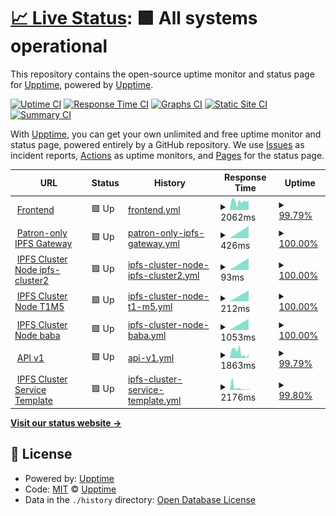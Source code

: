 # [📈 Live Status](https://status.futureporn.net): <!--live status--> **🟩 All systems operational**

This repository contains the open-source uptime monitor and status page for [Upptime](https://upptime.js.org), powered by [Upptime](https://github.com/upptime/upptime).

[![Uptime CI](https://github.com/insanity54/futureporn-status/workflows/Uptime%20CI/badge.svg)](https://github.com/insanity54/futureporn-status/actions?query=workflow%3A%22Uptime+CI%22)
[![Response Time CI](https://github.com/insanity54/futureporn-status/workflows/Response%20Time%20CI/badge.svg)](https://github.com/insanity54/futureporn-status/actions?query=workflow%3A%22Response+Time+CI%22)
[![Graphs CI](https://github.com/insanity54/futureporn-status/workflows/Graphs%20CI/badge.svg)](https://github.com/insanity54/futureporn-status/actions?query=workflow%3A%22Graphs+CI%22)
[![Static Site CI](https://github.com/insanity54/futureporn-status/workflows/Static%20Site%20CI/badge.svg)](https://github.com/insanity54/futureporn-status/actions?query=workflow%3A%22Static+Site+CI%22)
[![Summary CI](https://github.com/insanity54/futureporn-status/workflows/Summary%20CI/badge.svg)](https://github.com/insanity54/futureporn-status/actions?query=workflow%3A%22Summary+CI%22)

With [Upptime](https://upptime.js.org), you can get your own unlimited and free uptime monitor and status page, powered entirely by a GitHub repository. We use [Issues](https://github.com/upptime/upptime/issues) as incident reports, [Actions](https://github.com/insanity54/futureporn-status/actions) as uptime monitors, and [Pages](https://status.futureporn.net) for the status page.

<!--start: status pages-->
<!-- This summary is generated by Upptime (https://github.com/upptime/upptime) -->
<!-- Do not edit this manually, your changes will be overwritten -->
<!-- prettier-ignore -->
| URL | Status | History | Response Time | Uptime |
| --- | ------ | ------- | ------------- | ------ |
| <img alt="" src="https://icons.duckduckgo.com/ip3/futureporn.net.ico" height="13"> [Frontend](https://futureporn.net) | 🟩 Up | [frontend.yml](https://github.com/insanity54/futureporn-status/commits/HEAD/history/frontend.yml) | <details><summary><img alt="Response time graph" src="./graphs/frontend/response-time-week.png" height="20"> 2062ms</summary><br><a href="https://status.futureporn.net/history/frontend"><img alt="Response time 855" src="https://img.shields.io/endpoint?url=https%3A%2F%2Fraw.githubusercontent.com%2Finsanity54%2Ffutureporn-status%2FHEAD%2Fapi%2Ffrontend%2Fresponse-time.json"></a><br><a href="https://status.futureporn.net/history/frontend"><img alt="24-hour response time 4352" src="https://img.shields.io/endpoint?url=https%3A%2F%2Fraw.githubusercontent.com%2Finsanity54%2Ffutureporn-status%2FHEAD%2Fapi%2Ffrontend%2Fresponse-time-day.json"></a><br><a href="https://status.futureporn.net/history/frontend"><img alt="7-day response time 2062" src="https://img.shields.io/endpoint?url=https%3A%2F%2Fraw.githubusercontent.com%2Finsanity54%2Ffutureporn-status%2FHEAD%2Fapi%2Ffrontend%2Fresponse-time-week.json"></a><br><a href="https://status.futureporn.net/history/frontend"><img alt="30-day response time 1587" src="https://img.shields.io/endpoint?url=https%3A%2F%2Fraw.githubusercontent.com%2Finsanity54%2Ffutureporn-status%2FHEAD%2Fapi%2Ffrontend%2Fresponse-time-month.json"></a><br><a href="https://status.futureporn.net/history/frontend"><img alt="1-year response time 855" src="https://img.shields.io/endpoint?url=https%3A%2F%2Fraw.githubusercontent.com%2Finsanity54%2Ffutureporn-status%2FHEAD%2Fapi%2Ffrontend%2Fresponse-time-year.json"></a></details> | <details><summary><a href="https://status.futureporn.net/history/frontend">99.79%</a></summary><a href="https://status.futureporn.net/history/frontend"><img alt="All-time uptime 99.41%" src="https://img.shields.io/endpoint?url=https%3A%2F%2Fraw.githubusercontent.com%2Finsanity54%2Ffutureporn-status%2FHEAD%2Fapi%2Ffrontend%2Fuptime.json"></a><br><a href="https://status.futureporn.net/history/frontend"><img alt="24-hour uptime 98.51%" src="https://img.shields.io/endpoint?url=https%3A%2F%2Fraw.githubusercontent.com%2Finsanity54%2Ffutureporn-status%2FHEAD%2Fapi%2Ffrontend%2Fuptime-day.json"></a><br><a href="https://status.futureporn.net/history/frontend"><img alt="7-day uptime 99.79%" src="https://img.shields.io/endpoint?url=https%3A%2F%2Fraw.githubusercontent.com%2Finsanity54%2Ffutureporn-status%2FHEAD%2Fapi%2Ffrontend%2Fuptime-week.json"></a><br><a href="https://status.futureporn.net/history/frontend"><img alt="30-day uptime 99.39%" src="https://img.shields.io/endpoint?url=https%3A%2F%2Fraw.githubusercontent.com%2Finsanity54%2Ffutureporn-status%2FHEAD%2Fapi%2Ffrontend%2Fuptime-month.json"></a><br><a href="https://status.futureporn.net/history/frontend"><img alt="1-year uptime 99.41%" src="https://img.shields.io/endpoint?url=https%3A%2F%2Fraw.githubusercontent.com%2Finsanity54%2Ffutureporn-status%2FHEAD%2Fapi%2Ffrontend%2Fuptime-year.json"></a></details>
| <img alt="" src="https://icons.duckduckgo.com/ip3/gw.futureporn.net.ico" height="13"> [Patron-only IPFS Gateway](https://gw.futureporn.net) | 🟩 Up | [patron-only-ipfs-gateway.yml](https://github.com/insanity54/futureporn-status/commits/HEAD/history/patron-only-ipfs-gateway.yml) | <details><summary><img alt="Response time graph" src="./graphs/patron-only-ipfs-gateway/response-time-week.png" height="20"> 426ms</summary><br><a href="https://status.futureporn.net/history/patron-only-ipfs-gateway"><img alt="Response time 426" src="https://img.shields.io/endpoint?url=https%3A%2F%2Fraw.githubusercontent.com%2Finsanity54%2Ffutureporn-status%2FHEAD%2Fapi%2Fpatron-only-ipfs-gateway%2Fresponse-time.json"></a><br><a href="https://status.futureporn.net/history/patron-only-ipfs-gateway"><img alt="24-hour response time 426" src="https://img.shields.io/endpoint?url=https%3A%2F%2Fraw.githubusercontent.com%2Finsanity54%2Ffutureporn-status%2FHEAD%2Fapi%2Fpatron-only-ipfs-gateway%2Fresponse-time-day.json"></a><br><a href="https://status.futureporn.net/history/patron-only-ipfs-gateway"><img alt="7-day response time 426" src="https://img.shields.io/endpoint?url=https%3A%2F%2Fraw.githubusercontent.com%2Finsanity54%2Ffutureporn-status%2FHEAD%2Fapi%2Fpatron-only-ipfs-gateway%2Fresponse-time-week.json"></a><br><a href="https://status.futureporn.net/history/patron-only-ipfs-gateway"><img alt="30-day response time 426" src="https://img.shields.io/endpoint?url=https%3A%2F%2Fraw.githubusercontent.com%2Finsanity54%2Ffutureporn-status%2FHEAD%2Fapi%2Fpatron-only-ipfs-gateway%2Fresponse-time-month.json"></a><br><a href="https://status.futureporn.net/history/patron-only-ipfs-gateway"><img alt="1-year response time 426" src="https://img.shields.io/endpoint?url=https%3A%2F%2Fraw.githubusercontent.com%2Finsanity54%2Ffutureporn-status%2FHEAD%2Fapi%2Fpatron-only-ipfs-gateway%2Fresponse-time-year.json"></a></details> | <details><summary><a href="https://status.futureporn.net/history/patron-only-ipfs-gateway">100.00%</a></summary><a href="https://status.futureporn.net/history/patron-only-ipfs-gateway"><img alt="All-time uptime 100.00%" src="https://img.shields.io/endpoint?url=https%3A%2F%2Fraw.githubusercontent.com%2Finsanity54%2Ffutureporn-status%2FHEAD%2Fapi%2Fpatron-only-ipfs-gateway%2Fuptime.json"></a><br><a href="https://status.futureporn.net/history/patron-only-ipfs-gateway"><img alt="24-hour uptime 100.00%" src="https://img.shields.io/endpoint?url=https%3A%2F%2Fraw.githubusercontent.com%2Finsanity54%2Ffutureporn-status%2FHEAD%2Fapi%2Fpatron-only-ipfs-gateway%2Fuptime-day.json"></a><br><a href="https://status.futureporn.net/history/patron-only-ipfs-gateway"><img alt="7-day uptime 100.00%" src="https://img.shields.io/endpoint?url=https%3A%2F%2Fraw.githubusercontent.com%2Finsanity54%2Ffutureporn-status%2FHEAD%2Fapi%2Fpatron-only-ipfs-gateway%2Fuptime-week.json"></a><br><a href="https://status.futureporn.net/history/patron-only-ipfs-gateway"><img alt="30-day uptime 100.00%" src="https://img.shields.io/endpoint?url=https%3A%2F%2Fraw.githubusercontent.com%2Finsanity54%2Ffutureporn-status%2FHEAD%2Fapi%2Fpatron-only-ipfs-gateway%2Fuptime-month.json"></a><br><a href="https://status.futureporn.net/history/patron-only-ipfs-gateway"><img alt="1-year uptime 100.00%" src="https://img.shields.io/endpoint?url=https%3A%2F%2Fraw.githubusercontent.com%2Finsanity54%2Ffutureporn-status%2FHEAD%2Fapi%2Fpatron-only-ipfs-gateway%2Fuptime-year.json"></a></details>
| <img alt="" src="https://icons.duckduckgo.com/ip3/45.32.201.82.ico" height="13"> [IPFS Cluster Node ipfs-cluster2](https://45.32.201.82:9094) | 🟩 Up | [ipfs-cluster-node-ipfs-cluster2.yml](https://github.com/insanity54/futureporn-status/commits/HEAD/history/ipfs-cluster-node-ipfs-cluster2.yml) | <details><summary><img alt="Response time graph" src="./graphs/ipfs-cluster-node-ipfs-cluster2/response-time-week.png" height="20"> 93ms</summary><br><a href="https://status.futureporn.net/history/ipfs-cluster-node-ipfs-cluster2"><img alt="Response time 93" src="https://img.shields.io/endpoint?url=https%3A%2F%2Fraw.githubusercontent.com%2Finsanity54%2Ffutureporn-status%2FHEAD%2Fapi%2Fipfs-cluster-node-ipfs-cluster2%2Fresponse-time.json"></a><br><a href="https://status.futureporn.net/history/ipfs-cluster-node-ipfs-cluster2"><img alt="24-hour response time 93" src="https://img.shields.io/endpoint?url=https%3A%2F%2Fraw.githubusercontent.com%2Finsanity54%2Ffutureporn-status%2FHEAD%2Fapi%2Fipfs-cluster-node-ipfs-cluster2%2Fresponse-time-day.json"></a><br><a href="https://status.futureporn.net/history/ipfs-cluster-node-ipfs-cluster2"><img alt="7-day response time 93" src="https://img.shields.io/endpoint?url=https%3A%2F%2Fraw.githubusercontent.com%2Finsanity54%2Ffutureporn-status%2FHEAD%2Fapi%2Fipfs-cluster-node-ipfs-cluster2%2Fresponse-time-week.json"></a><br><a href="https://status.futureporn.net/history/ipfs-cluster-node-ipfs-cluster2"><img alt="30-day response time 93" src="https://img.shields.io/endpoint?url=https%3A%2F%2Fraw.githubusercontent.com%2Finsanity54%2Ffutureporn-status%2FHEAD%2Fapi%2Fipfs-cluster-node-ipfs-cluster2%2Fresponse-time-month.json"></a><br><a href="https://status.futureporn.net/history/ipfs-cluster-node-ipfs-cluster2"><img alt="1-year response time 93" src="https://img.shields.io/endpoint?url=https%3A%2F%2Fraw.githubusercontent.com%2Finsanity54%2Ffutureporn-status%2FHEAD%2Fapi%2Fipfs-cluster-node-ipfs-cluster2%2Fresponse-time-year.json"></a></details> | <details><summary><a href="https://status.futureporn.net/history/ipfs-cluster-node-ipfs-cluster2">100.00%</a></summary><a href="https://status.futureporn.net/history/ipfs-cluster-node-ipfs-cluster2"><img alt="All-time uptime 100.00%" src="https://img.shields.io/endpoint?url=https%3A%2F%2Fraw.githubusercontent.com%2Finsanity54%2Ffutureporn-status%2FHEAD%2Fapi%2Fipfs-cluster-node-ipfs-cluster2%2Fuptime.json"></a><br><a href="https://status.futureporn.net/history/ipfs-cluster-node-ipfs-cluster2"><img alt="24-hour uptime 100.00%" src="https://img.shields.io/endpoint?url=https%3A%2F%2Fraw.githubusercontent.com%2Finsanity54%2Ffutureporn-status%2FHEAD%2Fapi%2Fipfs-cluster-node-ipfs-cluster2%2Fuptime-day.json"></a><br><a href="https://status.futureporn.net/history/ipfs-cluster-node-ipfs-cluster2"><img alt="7-day uptime 100.00%" src="https://img.shields.io/endpoint?url=https%3A%2F%2Fraw.githubusercontent.com%2Finsanity54%2Ffutureporn-status%2FHEAD%2Fapi%2Fipfs-cluster-node-ipfs-cluster2%2Fuptime-week.json"></a><br><a href="https://status.futureporn.net/history/ipfs-cluster-node-ipfs-cluster2"><img alt="30-day uptime 100.00%" src="https://img.shields.io/endpoint?url=https%3A%2F%2Fraw.githubusercontent.com%2Finsanity54%2Ffutureporn-status%2FHEAD%2Fapi%2Fipfs-cluster-node-ipfs-cluster2%2Fuptime-month.json"></a><br><a href="https://status.futureporn.net/history/ipfs-cluster-node-ipfs-cluster2"><img alt="1-year uptime 100.00%" src="https://img.shields.io/endpoint?url=https%3A%2F%2Fraw.githubusercontent.com%2Finsanity54%2Ffutureporn-status%2FHEAD%2Fapi%2Fipfs-cluster-node-ipfs-cluster2%2Fuptime-year.json"></a></details>
| <img alt="" src="https://icons.duckduckgo.com/ip3/45.32.210.20.ico" height="13"> [IPFS Cluster Node T1M5](https://45.32.210.20:9094) | 🟩 Up | [ipfs-cluster-node-t1-m5.yml](https://github.com/insanity54/futureporn-status/commits/HEAD/history/ipfs-cluster-node-t1-m5.yml) | <details><summary><img alt="Response time graph" src="./graphs/ipfs-cluster-node-t1-m5/response-time-week.png" height="20"> 212ms</summary><br><a href="https://status.futureporn.net/history/ipfs-cluster-node-t1-m5"><img alt="Response time 212" src="https://img.shields.io/endpoint?url=https%3A%2F%2Fraw.githubusercontent.com%2Finsanity54%2Ffutureporn-status%2FHEAD%2Fapi%2Fipfs-cluster-node-t1-m5%2Fresponse-time.json"></a><br><a href="https://status.futureporn.net/history/ipfs-cluster-node-t1-m5"><img alt="24-hour response time 212" src="https://img.shields.io/endpoint?url=https%3A%2F%2Fraw.githubusercontent.com%2Finsanity54%2Ffutureporn-status%2FHEAD%2Fapi%2Fipfs-cluster-node-t1-m5%2Fresponse-time-day.json"></a><br><a href="https://status.futureporn.net/history/ipfs-cluster-node-t1-m5"><img alt="7-day response time 212" src="https://img.shields.io/endpoint?url=https%3A%2F%2Fraw.githubusercontent.com%2Finsanity54%2Ffutureporn-status%2FHEAD%2Fapi%2Fipfs-cluster-node-t1-m5%2Fresponse-time-week.json"></a><br><a href="https://status.futureporn.net/history/ipfs-cluster-node-t1-m5"><img alt="30-day response time 212" src="https://img.shields.io/endpoint?url=https%3A%2F%2Fraw.githubusercontent.com%2Finsanity54%2Ffutureporn-status%2FHEAD%2Fapi%2Fipfs-cluster-node-t1-m5%2Fresponse-time-month.json"></a><br><a href="https://status.futureporn.net/history/ipfs-cluster-node-t1-m5"><img alt="1-year response time 212" src="https://img.shields.io/endpoint?url=https%3A%2F%2Fraw.githubusercontent.com%2Finsanity54%2Ffutureporn-status%2FHEAD%2Fapi%2Fipfs-cluster-node-t1-m5%2Fresponse-time-year.json"></a></details> | <details><summary><a href="https://status.futureporn.net/history/ipfs-cluster-node-t1-m5">100.00%</a></summary><a href="https://status.futureporn.net/history/ipfs-cluster-node-t1-m5"><img alt="All-time uptime 100.00%" src="https://img.shields.io/endpoint?url=https%3A%2F%2Fraw.githubusercontent.com%2Finsanity54%2Ffutureporn-status%2FHEAD%2Fapi%2Fipfs-cluster-node-t1-m5%2Fuptime.json"></a><br><a href="https://status.futureporn.net/history/ipfs-cluster-node-t1-m5"><img alt="24-hour uptime 100.00%" src="https://img.shields.io/endpoint?url=https%3A%2F%2Fraw.githubusercontent.com%2Finsanity54%2Ffutureporn-status%2FHEAD%2Fapi%2Fipfs-cluster-node-t1-m5%2Fuptime-day.json"></a><br><a href="https://status.futureporn.net/history/ipfs-cluster-node-t1-m5"><img alt="7-day uptime 100.00%" src="https://img.shields.io/endpoint?url=https%3A%2F%2Fraw.githubusercontent.com%2Finsanity54%2Ffutureporn-status%2FHEAD%2Fapi%2Fipfs-cluster-node-t1-m5%2Fuptime-week.json"></a><br><a href="https://status.futureporn.net/history/ipfs-cluster-node-t1-m5"><img alt="30-day uptime 100.00%" src="https://img.shields.io/endpoint?url=https%3A%2F%2Fraw.githubusercontent.com%2Finsanity54%2Ffutureporn-status%2FHEAD%2Fapi%2Fipfs-cluster-node-t1-m5%2Fuptime-month.json"></a><br><a href="https://status.futureporn.net/history/ipfs-cluster-node-t1-m5"><img alt="1-year uptime 100.00%" src="https://img.shields.io/endpoint?url=https%3A%2F%2Fraw.githubusercontent.com%2Finsanity54%2Ffutureporn-status%2FHEAD%2Fapi%2Fipfs-cluster-node-t1-m5%2Fuptime-year.json"></a></details>
| <img alt="" src="https://icons.duckduckgo.com/ip3/38.242.216.6.ico" height="13"> [IPFS Cluster Node baba](https://38.242.216.6:9094) | 🟩 Up | [ipfs-cluster-node-baba.yml](https://github.com/insanity54/futureporn-status/commits/HEAD/history/ipfs-cluster-node-baba.yml) | <details><summary><img alt="Response time graph" src="./graphs/ipfs-cluster-node-baba/response-time-week.png" height="20"> 1053ms</summary><br><a href="https://status.futureporn.net/history/ipfs-cluster-node-baba"><img alt="Response time 1053" src="https://img.shields.io/endpoint?url=https%3A%2F%2Fraw.githubusercontent.com%2Finsanity54%2Ffutureporn-status%2FHEAD%2Fapi%2Fipfs-cluster-node-baba%2Fresponse-time.json"></a><br><a href="https://status.futureporn.net/history/ipfs-cluster-node-baba"><img alt="24-hour response time 1053" src="https://img.shields.io/endpoint?url=https%3A%2F%2Fraw.githubusercontent.com%2Finsanity54%2Ffutureporn-status%2FHEAD%2Fapi%2Fipfs-cluster-node-baba%2Fresponse-time-day.json"></a><br><a href="https://status.futureporn.net/history/ipfs-cluster-node-baba"><img alt="7-day response time 1053" src="https://img.shields.io/endpoint?url=https%3A%2F%2Fraw.githubusercontent.com%2Finsanity54%2Ffutureporn-status%2FHEAD%2Fapi%2Fipfs-cluster-node-baba%2Fresponse-time-week.json"></a><br><a href="https://status.futureporn.net/history/ipfs-cluster-node-baba"><img alt="30-day response time 1053" src="https://img.shields.io/endpoint?url=https%3A%2F%2Fraw.githubusercontent.com%2Finsanity54%2Ffutureporn-status%2FHEAD%2Fapi%2Fipfs-cluster-node-baba%2Fresponse-time-month.json"></a><br><a href="https://status.futureporn.net/history/ipfs-cluster-node-baba"><img alt="1-year response time 1053" src="https://img.shields.io/endpoint?url=https%3A%2F%2Fraw.githubusercontent.com%2Finsanity54%2Ffutureporn-status%2FHEAD%2Fapi%2Fipfs-cluster-node-baba%2Fresponse-time-year.json"></a></details> | <details><summary><a href="https://status.futureporn.net/history/ipfs-cluster-node-baba">100.00%</a></summary><a href="https://status.futureporn.net/history/ipfs-cluster-node-baba"><img alt="All-time uptime 100.00%" src="https://img.shields.io/endpoint?url=https%3A%2F%2Fraw.githubusercontent.com%2Finsanity54%2Ffutureporn-status%2FHEAD%2Fapi%2Fipfs-cluster-node-baba%2Fuptime.json"></a><br><a href="https://status.futureporn.net/history/ipfs-cluster-node-baba"><img alt="24-hour uptime 100.00%" src="https://img.shields.io/endpoint?url=https%3A%2F%2Fraw.githubusercontent.com%2Finsanity54%2Ffutureporn-status%2FHEAD%2Fapi%2Fipfs-cluster-node-baba%2Fuptime-day.json"></a><br><a href="https://status.futureporn.net/history/ipfs-cluster-node-baba"><img alt="7-day uptime 100.00%" src="https://img.shields.io/endpoint?url=https%3A%2F%2Fraw.githubusercontent.com%2Finsanity54%2Ffutureporn-status%2FHEAD%2Fapi%2Fipfs-cluster-node-baba%2Fuptime-week.json"></a><br><a href="https://status.futureporn.net/history/ipfs-cluster-node-baba"><img alt="30-day uptime 100.00%" src="https://img.shields.io/endpoint?url=https%3A%2F%2Fraw.githubusercontent.com%2Finsanity54%2Ffutureporn-status%2FHEAD%2Fapi%2Fipfs-cluster-node-baba%2Fuptime-month.json"></a><br><a href="https://status.futureporn.net/history/ipfs-cluster-node-baba"><img alt="1-year uptime 100.00%" src="https://img.shields.io/endpoint?url=https%3A%2F%2Fraw.githubusercontent.com%2Finsanity54%2Ffutureporn-status%2FHEAD%2Fapi%2Fipfs-cluster-node-baba%2Fuptime-year.json"></a></details>
| <img alt="" src="https://icons.duckduckgo.com/ip3/futureporn.net.ico" height="13"> [API v1](https://futureporn.net/api/v1.json) | 🟩 Up | [api-v1.yml](https://github.com/insanity54/futureporn-status/commits/HEAD/history/api-v1.yml) | <details><summary><img alt="Response time graph" src="./graphs/api-v1/response-time-week.png" height="20"> 1863ms</summary><br><a href="https://status.futureporn.net/history/api-v1"><img alt="Response time 1145" src="https://img.shields.io/endpoint?url=https%3A%2F%2Fraw.githubusercontent.com%2Finsanity54%2Ffutureporn-status%2FHEAD%2Fapi%2Fapi-v1%2Fresponse-time.json"></a><br><a href="https://status.futureporn.net/history/api-v1"><img alt="24-hour response time 4058" src="https://img.shields.io/endpoint?url=https%3A%2F%2Fraw.githubusercontent.com%2Finsanity54%2Ffutureporn-status%2FHEAD%2Fapi%2Fapi-v1%2Fresponse-time-day.json"></a><br><a href="https://status.futureporn.net/history/api-v1"><img alt="7-day response time 1863" src="https://img.shields.io/endpoint?url=https%3A%2F%2Fraw.githubusercontent.com%2Finsanity54%2Ffutureporn-status%2FHEAD%2Fapi%2Fapi-v1%2Fresponse-time-week.json"></a><br><a href="https://status.futureporn.net/history/api-v1"><img alt="30-day response time 1145" src="https://img.shields.io/endpoint?url=https%3A%2F%2Fraw.githubusercontent.com%2Finsanity54%2Ffutureporn-status%2FHEAD%2Fapi%2Fapi-v1%2Fresponse-time-month.json"></a><br><a href="https://status.futureporn.net/history/api-v1"><img alt="1-year response time 1145" src="https://img.shields.io/endpoint?url=https%3A%2F%2Fraw.githubusercontent.com%2Finsanity54%2Ffutureporn-status%2FHEAD%2Fapi%2Fapi-v1%2Fresponse-time-year.json"></a></details> | <details><summary><a href="https://status.futureporn.net/history/api-v1">99.79%</a></summary><a href="https://status.futureporn.net/history/api-v1"><img alt="All-time uptime 92.22%" src="https://img.shields.io/endpoint?url=https%3A%2F%2Fraw.githubusercontent.com%2Finsanity54%2Ffutureporn-status%2FHEAD%2Fapi%2Fapi-v1%2Fuptime.json"></a><br><a href="https://status.futureporn.net/history/api-v1"><img alt="24-hour uptime 98.54%" src="https://img.shields.io/endpoint?url=https%3A%2F%2Fraw.githubusercontent.com%2Finsanity54%2Ffutureporn-status%2FHEAD%2Fapi%2Fapi-v1%2Fuptime-day.json"></a><br><a href="https://status.futureporn.net/history/api-v1"><img alt="7-day uptime 99.79%" src="https://img.shields.io/endpoint?url=https%3A%2F%2Fraw.githubusercontent.com%2Finsanity54%2Ffutureporn-status%2FHEAD%2Fapi%2Fapi-v1%2Fuptime-week.json"></a><br><a href="https://status.futureporn.net/history/api-v1"><img alt="30-day uptime 92.22%" src="https://img.shields.io/endpoint?url=https%3A%2F%2Fraw.githubusercontent.com%2Finsanity54%2Ffutureporn-status%2FHEAD%2Fapi%2Fapi-v1%2Fuptime-month.json"></a><br><a href="https://status.futureporn.net/history/api-v1"><img alt="1-year uptime 92.22%" src="https://img.shields.io/endpoint?url=https%3A%2F%2Fraw.githubusercontent.com%2Finsanity54%2Ffutureporn-status%2FHEAD%2Fapi%2Fapi-v1%2Fuptime-year.json"></a></details>
| <img alt="" src="https://icons.duckduckgo.com/ip3/futureporn.net.ico" height="13"> [IPFS Cluster Service Template](https://futureporn.net/api/service.json) | 🟩 Up | [ipfs-cluster-service-template.yml](https://github.com/insanity54/futureporn-status/commits/HEAD/history/ipfs-cluster-service-template.yml) | <details><summary><img alt="Response time graph" src="./graphs/ipfs-cluster-service-template/response-time-week.png" height="20"> 2176ms</summary><br><a href="https://status.futureporn.net/history/ipfs-cluster-service-template"><img alt="Response time 1839" src="https://img.shields.io/endpoint?url=https%3A%2F%2Fraw.githubusercontent.com%2Finsanity54%2Ffutureporn-status%2FHEAD%2Fapi%2Fipfs-cluster-service-template%2Fresponse-time.json"></a><br><a href="https://status.futureporn.net/history/ipfs-cluster-service-template"><img alt="24-hour response time 4420" src="https://img.shields.io/endpoint?url=https%3A%2F%2Fraw.githubusercontent.com%2Finsanity54%2Ffutureporn-status%2FHEAD%2Fapi%2Fipfs-cluster-service-template%2Fresponse-time-day.json"></a><br><a href="https://status.futureporn.net/history/ipfs-cluster-service-template"><img alt="7-day response time 2176" src="https://img.shields.io/endpoint?url=https%3A%2F%2Fraw.githubusercontent.com%2Finsanity54%2Ffutureporn-status%2FHEAD%2Fapi%2Fipfs-cluster-service-template%2Fresponse-time-week.json"></a><br><a href="https://status.futureporn.net/history/ipfs-cluster-service-template"><img alt="30-day response time 1839" src="https://img.shields.io/endpoint?url=https%3A%2F%2Fraw.githubusercontent.com%2Finsanity54%2Ffutureporn-status%2FHEAD%2Fapi%2Fipfs-cluster-service-template%2Fresponse-time-month.json"></a><br><a href="https://status.futureporn.net/history/ipfs-cluster-service-template"><img alt="1-year response time 1839" src="https://img.shields.io/endpoint?url=https%3A%2F%2Fraw.githubusercontent.com%2Finsanity54%2Ffutureporn-status%2FHEAD%2Fapi%2Fipfs-cluster-service-template%2Fresponse-time-year.json"></a></details> | <details><summary><a href="https://status.futureporn.net/history/ipfs-cluster-service-template">99.80%</a></summary><a href="https://status.futureporn.net/history/ipfs-cluster-service-template"><img alt="All-time uptime 99.60%" src="https://img.shields.io/endpoint?url=https%3A%2F%2Fraw.githubusercontent.com%2Finsanity54%2Ffutureporn-status%2FHEAD%2Fapi%2Fipfs-cluster-service-template%2Fuptime.json"></a><br><a href="https://status.futureporn.net/history/ipfs-cluster-service-template"><img alt="24-hour uptime 98.59%" src="https://img.shields.io/endpoint?url=https%3A%2F%2Fraw.githubusercontent.com%2Finsanity54%2Ffutureporn-status%2FHEAD%2Fapi%2Fipfs-cluster-service-template%2Fuptime-day.json"></a><br><a href="https://status.futureporn.net/history/ipfs-cluster-service-template"><img alt="7-day uptime 99.80%" src="https://img.shields.io/endpoint?url=https%3A%2F%2Fraw.githubusercontent.com%2Finsanity54%2Ffutureporn-status%2FHEAD%2Fapi%2Fipfs-cluster-service-template%2Fuptime-week.json"></a><br><a href="https://status.futureporn.net/history/ipfs-cluster-service-template"><img alt="30-day uptime 99.60%" src="https://img.shields.io/endpoint?url=https%3A%2F%2Fraw.githubusercontent.com%2Finsanity54%2Ffutureporn-status%2FHEAD%2Fapi%2Fipfs-cluster-service-template%2Fuptime-month.json"></a><br><a href="https://status.futureporn.net/history/ipfs-cluster-service-template"><img alt="1-year uptime 99.60%" src="https://img.shields.io/endpoint?url=https%3A%2F%2Fraw.githubusercontent.com%2Finsanity54%2Ffutureporn-status%2FHEAD%2Fapi%2Fipfs-cluster-service-template%2Fuptime-year.json"></a></details>

<!--end: status pages-->

[**Visit our status website →**](https://status.futureporn.net)

## 📄 License

- Powered by: [Upptime](https://github.com/upptime/upptime)
- Code: [MIT](./LICENSE) © [Upptime](https://upptime.js.org)
- Data in the `./history` directory: [Open Database License](https://opendatacommons.org/licenses/odbl/1-0/)
